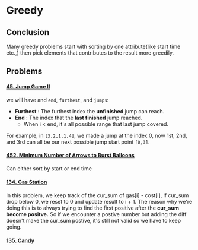 # Greedy

## Conclusion

Many greedy problems start with sorting by one attribute(like start time etc.,) then pick elements that contributes to the result more greedily. 



## Problems

#### [45. Jump Game II](https://leetcode.com/problems/jump-game-ii/)

we will have and `end`,  `furthest`, and `jumps`:

- **Furthest** : The furthest index the **unfinished** jump can reach.
- **End** : The index that the **last finished** jump reached.
  - When i < end, it's all possible range that last jump covered.

For example, in `[3,2,1,1,4]`, we made a jump at the index 0, now 1st, 2nd, and 3rd can all be our next possible jump start point `[0,3]`.



#### [452. Minimum Number of Arrows to Burst Balloons](https://leetcode.com/problems/minimum-number-of-arrows-to-burst-balloons/)

Can either sort by start or end time



#### [134. Gas Station](https://leetcode.com/problems/gas-station/)

In this problem, we keep track of the cur_sum of gas[i] - cost[i], if cur_sum drop below 0, we reset to 0 and update result to i + 1. The reason why we're doing this is to always trying to find the first positive after the **cur_sum become positve.** So if we encounter a postive number but adding the diff doesn't make the cur_sum postive, it's still not valid so we have to keep going.



#### [135. Candy](https://leetcode.com/problems/candy/)

